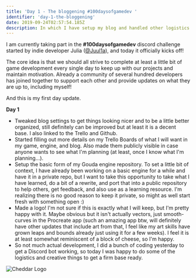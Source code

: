 ```yaml
---
title: 'Day 1 - The bloggening #100daysofgamedev '
identifier: 'day-1-the-bloggening'
date: 2019-09-24T02:57:54.185Z
description: In which I have setup my blog and handled other logistics
---
```

I am currently taking part in the **\#100daysofgamedev**  discord challenge started by indie developer Julia ([@Juul1a](https://twitter.com/juul1a)), and today it officially kicks off! 

The core idea is that we should all strive to complete at least a little bit of game development every single day to keep up with our projects and maintain motivation. Already a community of several hundred developers has joined together to support each other and provide updates on what they are up to, including myself!

And this is my first day update.

**Day 1**

* Tweaked blog settings to get things looking nicer and to be a little better organized, still definitely can be improved but at least it is a decent base. I also linked to the Trello and Github.
* Started filling out more details on my Trello Boards of what I will want in my game, engine, and blog. Also made them publicly visible in case anyone wants to see what I'm planning (at least, once I know what I'm planning...).
* Setup the basic form of my Gouda engine repository. To set a little bit of context, I have already been working on a basic engine for a while and have it in a private repo, but I want to take this opportunity to take what I have learned, do a bit of a rewrite, and port that into a public repository to help others, get feedback, and also use as a learning resource. I'm realizing there is no good reason to keep it private, so might as well start fresh with something open :)
* Made a logo! I'm not sure if this is exactly what I will keep, but I'm pretty happy with it. Maybe obvious but it isn't actually vectors, just smooth-curves in the Procreate app (such an amazing app btw, will definitely have other updates that include art from that, I feel like my art skills have grown leaps and bounds already just using it for a few weeks). I feel it is at least somewhat reminiscent of a block of cheese, so I'm happy.
* So not much actual development, I did a bunch of coding yesterday to get a Discord bot working, so today I was happy to do some of the logistics and creative things to get a firm base ready.

![Cheddar Logo](/img/cheddar_logo.png "Cheddar Logo")
